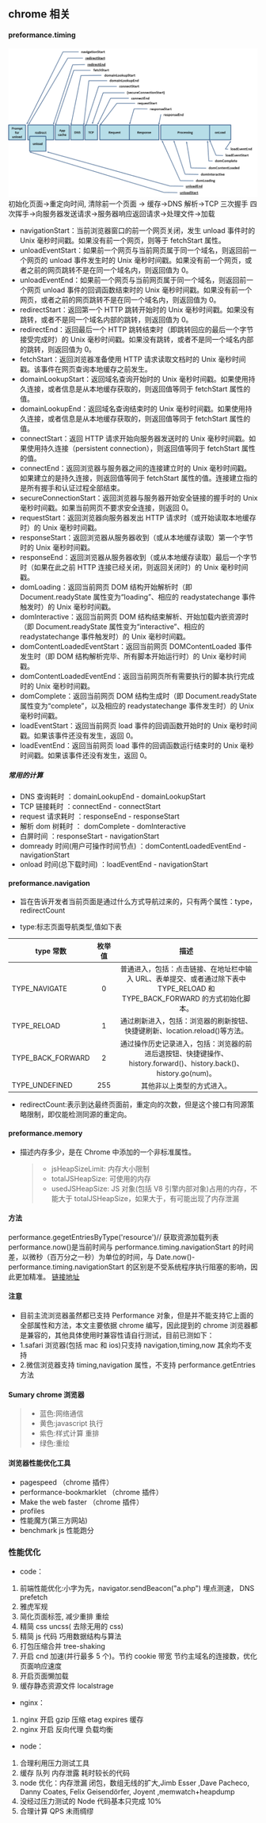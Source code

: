 ## chrome 相关

#### preformance.timing

![preformance](../http相关/img/timing-overview.png)
初始化页面->重定向时间, 清除前一个页面 -> 缓存->DNS 解析->TCP 三次握手 四次挥手->向服务器发送请求->服务器响应返回请求->处理文件->加载

-   navigationStart：当前浏览器窗口的前一个网页关闭，发生 unload 事件时的 Unix 毫秒时间戳。如果没有前一个网页，则等于 fetchStart 属性。
-   unloadEventStart：如果前一个网页与当前网页属于同一个域名，则返回前一个网页的 unload 事件发生时的 Unix 毫秒时间戳。如果没有前一个网页，或者之前的网页跳转不是在同一个域名内，则返回值为 0。
-   unloadEventEnd：如果前一个网页与当前网页属于同一个域名，则返回前一个网页 unload 事件的回调函数结束时的 Unix 毫秒时间戳。如果没有前一个网页，或者之前的网页跳转不是在同一个域名内，则返回值为 0。
-   redirectStart：返回第一个 HTTP 跳转开始时的 Unix 毫秒时间戳。如果没有跳转，或者不是同一个域名内部的跳转，则返回值为 0。
-   redirectEnd：返回最后一个 HTTP 跳转结束时（即跳转回应的最后一个字节接受完成时）的 Unix 毫秒时间戳。如果没有跳转，或者不是同一个域名内部的跳转，则返回值为 0。
-   fetchStart：返回浏览器准备使用 HTTP 请求读取文档时的 Unix 毫秒时间戳。该事件在网页查询本地缓存之前发生。
-   domainLookupStart：返回域名查询开始时的 Unix 毫秒时间戳。如果使用持久连接，或者信息是从本地缓存获取的，则返回值等同于 fetchStart 属性的值。
-   domainLookupEnd：返回域名查询结束时的 Unix 毫秒时间戳。如果使用持久连接，或者信息是从本地缓存获取的，则返回值等同于 fetchStart 属性的值。
-   connectStart：返回 HTTP 请求开始向服务器发送时的 Unix 毫秒时间戳。如果使用持久连接（persistent connection），则返回值等同于 fetchStart 属性的值。
-   connectEnd：返回浏览器与服务器之间的连接建立时的 Unix 毫秒时间戳。如果建立的是持久连接，则返回值等同于 fetchStart 属性的值。连接建立指的是所有握手和认证过程全部结束。
-   secureConnectionStart：返回浏览器与服务器开始安全链接的握手时的 Unix 毫秒时间戳。如果当前网页不要求安全连接，则返回 0。
-   requestStart：返回浏览器向服务器发出 HTTP 请求时（或开始读取本地缓存时）的 Unix 毫秒时间戳。
-   responseStart：返回浏览器从服务器收到（或从本地缓存读取）第一个字节时的 Unix 毫秒时间戳。
-   responseEnd：返回浏览器从服务器收到（或从本地缓存读取）最后一个字节时（如果在此之前 HTTP 连接已经关闭，则返回关闭时）的 Unix 毫秒时间戳。
-   domLoading：返回当前网页 DOM 结构开始解析时（即 Document.readyState 属性变为“loading”、相应的 readystatechange 事件触发时）的 Unix 毫秒时间戳。
-   domInteractive：返回当前网页 DOM 结构结束解析、开始加载内嵌资源时（即 Document.readyState 属性变为“interactive”、相应的 readystatechange 事件触发时）的 Unix 毫秒时间戳。
-   domContentLoadedEventStart：返回当前网页 DOMContentLoaded 事件发生时（即 DOM 结构解析完毕、所有脚本开始运行时）的 Unix 毫秒时间戳。
-   domContentLoadedEventEnd：返回当前网页所有需要执行的脚本执行完成时的 Unix 毫秒时间戳。
-   domComplete：返回当前网页 DOM 结构生成时（即 Document.readyState 属性变为“complete”，以及相应的 readystatechange 事件发生时）的 Unix 毫秒时间戳。
-   loadEventStart：返回当前网页 load 事件的回调函数开始时的 Unix 毫秒时间戳。如果该事件还没有发生，返回 0。
-   loadEventEnd：返回当前网页 load 事件的回调函数运行结束时的 Unix 毫秒时间戳。如果该事件还没有发生，返回 0。

##### 常用的计算

-   DNS 查询耗时 ：domainLookupEnd - domainLookupStart
-   TCP 链接耗时 ：connectEnd - connectStart
-   request 请求耗时 ：responseEnd - responseStart
-   解析 dom 树耗时 ： domComplete - domInteractive
-   白屏时间 ：responseStart - navigationStart
-   domready 时间(用户可操作时间节点) ：domContentLoadedEventEnd - navigationStart
-   onload 时间(总下载时间) ：loadEventEnd - navigationStart

#### preformance.navigation

-   旨在告诉开发者当前页面是通过什么方式导航过来的，只有两个属性：type，redirectCount

-   type:标志页面导航类型,值如下表

| type 常数         | 枚举值 |                                                             描述                                                             |
| ----------------- | :----: | :--------------------------------------------------------------------------------------------------------------------------: |
| TYPE_NAVIGATE     |   0    | 普通进入，包括：点击链接、在地址栏中输入 URL、表单提交、或者通过除下表中 TYPE_RELOAD 和 TYPE_BACK_FORWARD 的方式初始化脚本。 |
| TYPE_RELOAD       |   1    |                         通过刷新进入，包括：浏览器的刷新按钮、快捷键刷新、location.reload()等方法。                          |
| TYPE_BACK_FORWARD |   2    |      通过操作历史记录进入，包括：浏览器的前进后退按钮、快捷键操作、history.forward()、history.back()、history.go(num)。      |
| TYPE_UNDEFINED    |  255   |                                                  其他非以上类型的方式进入。                                                  |

-   redirectCount:表示到达最终页面前，重定向的次数，但是这个接口有同源策略限制，即仅能检测同源的重定向。

#### preformance.memory

-   描述内存多少，是在 Chrome 中添加的一个非标准属性。
    > -   jsHeapSizeLimit: 内存大小限制
    > -   totalJSHeapSize: 可使用的内存
    > -   usedJSHeapSize: JS 对象(包括 V8 引擎内部对象)占用的内存，不能大于 totalJSHeapSize，如果大于，有可能出现了内存泄漏

#### 方法

performance.gegetEntriesByType('resource')// 获取资源加载列表
performance.now()是当前时间与 performance.timing.navigationStart 的时间差，以微秒（百万分之一秒）为单位的时间，与 Date.now()-performance.timing.navigationStart 的区别是不受系统程序执行阻塞的影响，因此更加精准。
[链接地址](http://www.cnblogs.com/bldxh/p/6857324.html)

#### 注意

-   目前主流浏览器虽然都已支持 Performance 对象，但是并不能支持它上面的全部属性和方法，本文主要依据 chrome 编写，因此提到的 chrome 浏览器都是兼容的，其他具体使用时兼容性请自行测试，目前已测如下：
-   1.safari 浏览器(包括 mac 和 ios)只支持 navigation,timing,now 其余均不支持
-   2.微信浏览器支持 timing,navigation 属性，不支持 performance.getEntries 方法

#### Sumary chrome 浏览器

> -   蓝色:网络通信
> -   黄色:javascript 执行
> -   紫色:样式计算 重排
> -   绿色:重绘

#### 浏览器性能优化工具

-   pagespeed （chrome 插件）
-   performance-bookmarklet （chrome 插件）
-   Make the web faster （chrome 插件）
-   profiles
-   性能魔方(第三方网站)
-   benchmark js 性能跑分

### 性能优化

-   code：

1.  前端性能优化:小字为先，navigator.sendBeacon("a.php") 埋点测速， DNS prefetch
2.  雅虎军规
3.  简化页面标签, 减少重排 重绘
4.  精简 css uncss( 去除无用的 css)
5.  精简 js 代码 巧用数据结构与算法
6.  打包压缩合并 tree-shaking
7.  开启 cnd 加速(并行最多 5 个)。节约 cookie 带宽 节约主域名的连接数，优化页面响应速度
8.  开启页面懒加载
9.  缓存静态资源文件 localstrage

-   nginx：

1.  nginx 开启 gzip 压缩 etag expires 缓存
2.  nginx 开启 反向代理 负载均衡

-   node：

1.  合理利用压力测试工具
2.  缓存 队列 内存泄露 耗时较长的代码
3.  node 优化：内存泄漏 闭包，数组无线的扩大,Jimb Esser ,Dave Pacheco, Danny Coates, Felix Geisendörfer, Joyent ,memwatch+heapdump
4.  没经过压力测试的 Node 代码基本只完成 10%
5.  合理计算 QPS 未雨绸缪
